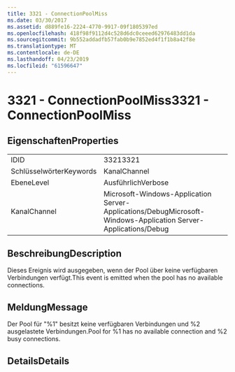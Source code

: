 ```yaml
---
title: 3321 - ConnectionPoolMiss
ms.date: 03/30/2017
ms.assetid: d889fe16-2224-4770-9917-09f1805397ed
ms.openlocfilehash: 418f98f9112d4c528d6dc0ceeed62976483dd1da
ms.sourcegitcommit: 9b552addadfb57fab0b9e7852ed4f1f1b8a42f8e
ms.translationtype: MT
ms.contentlocale: de-DE
ms.lasthandoff: 04/23/2019
ms.locfileid: "61596647"
---
```

# <a name="3321---connectionpoolmiss"></a><span data-ttu-id="23a6b-102">3321 - ConnectionPoolMiss</span><span class="sxs-lookup"><span data-stu-id="23a6b-102">3321 - ConnectionPoolMiss</span></span>
## <a name="properties"></a><span data-ttu-id="23a6b-103">Eigenschaften</span><span class="sxs-lookup"><span data-stu-id="23a6b-103">Properties</span></span>  
  
|||  
|-|-|  
|<span data-ttu-id="23a6b-104">ID</span><span class="sxs-lookup"><span data-stu-id="23a6b-104">ID</span></span>|<span data-ttu-id="23a6b-105">3321</span><span class="sxs-lookup"><span data-stu-id="23a6b-105">3321</span></span>|  
|<span data-ttu-id="23a6b-106">Schlüsselwörter</span><span class="sxs-lookup"><span data-stu-id="23a6b-106">Keywords</span></span>|<span data-ttu-id="23a6b-107">Kanal</span><span class="sxs-lookup"><span data-stu-id="23a6b-107">Channel</span></span>|  
|<span data-ttu-id="23a6b-108">Ebene</span><span class="sxs-lookup"><span data-stu-id="23a6b-108">Level</span></span>|<span data-ttu-id="23a6b-109">Ausführlich</span><span class="sxs-lookup"><span data-stu-id="23a6b-109">Verbose</span></span>|  
|<span data-ttu-id="23a6b-110">Kanal</span><span class="sxs-lookup"><span data-stu-id="23a6b-110">Channel</span></span>|<span data-ttu-id="23a6b-111">Microsoft-Windows-Application Server-Applications/Debug</span><span class="sxs-lookup"><span data-stu-id="23a6b-111">Microsoft-Windows-Application Server-Applications/Debug</span></span>|  
  
## <a name="description"></a><span data-ttu-id="23a6b-112">Beschreibung</span><span class="sxs-lookup"><span data-stu-id="23a6b-112">Description</span></span>  
 <span data-ttu-id="23a6b-113">Dieses Ereignis wird ausgegeben, wenn der Pool über keine verfügbaren Verbindungen verfügt.</span><span class="sxs-lookup"><span data-stu-id="23a6b-113">This event is emitted when the pool has no available connections.</span></span>  
  
## <a name="message"></a><span data-ttu-id="23a6b-114">Meldung</span><span class="sxs-lookup"><span data-stu-id="23a6b-114">Message</span></span>  
 <span data-ttu-id="23a6b-115">Der Pool für "%1" besitzt keine verfügbaren Verbindungen und %2 ausgelastete Verbindungen.</span><span class="sxs-lookup"><span data-stu-id="23a6b-115">Pool for %1 has no available connection and %2 busy connections.</span></span>  
  
## <a name="details"></a><span data-ttu-id="23a6b-116">Details</span><span class="sxs-lookup"><span data-stu-id="23a6b-116">Details</span></span>
